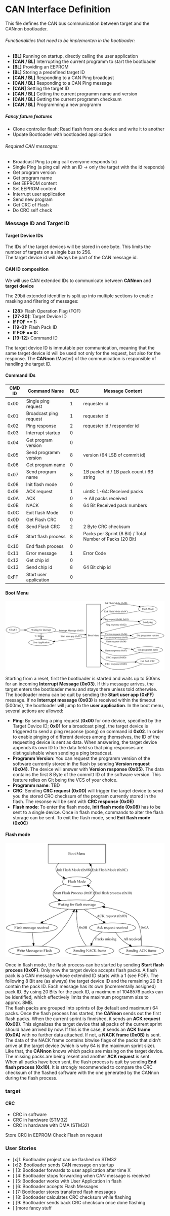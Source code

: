 # CAN Interface Definition

This file defines the CAN bus communication between target and the CANnon bootloader.

###### Functionalities that need to be implementen in the bootloader:
* **[BL]** Running on startup, directly calling the user application
* **[CAN / BL]** Interrupting the current programm to start the bootloader
* **[BL]** Providing an EEPROM
* **[BL]** Storing a predefined target ID
* **[CAN / BL]** Responding to a CAN Ping broadcast
* **[CAN / BL]** Responding to a CAN Ping message
* **[CAN]** Setting the target ID
* **[CAN / BL]** Getting the current programm name and version
* **[CAN / BL]** Getting the current programm checksum
* **[CAN / BL]** Programming a new programm

##### Fancy future features
* Clone controller flash: Read flash from one device and write it to another
* Update Bootloader with bootloaded application

###### Required CAN messages:
* Broadcast Ping (a ping call everyone responds to)
* Single Ping (a ping call with an ID -> only the target with the id responds)
* Get program version
* Get program name
* Get EEPROM content
* Set EEPROM content
* Interrupt user application
* Send new program
* Get CRC of Flash
* Do CRC self check

### Message ID and Target ID
#### Target Device IDs
The IDs of the target devices will be stored in one byte. This limits the number of targets on a single bus to 256.  
The target device id will always be part of the CAN message id.

#### CAN ID composition
We will use CAN extended IDs to communicate between **CANnon** and **target device**

The 29bit extended identifier is split up into multiple sections to enable masking and filtering of messages:

* **[28]:** Flash Operation Flag (FOF)  
* **[27-20]:** Target Device ID  
* **If FOF == 1:**
 * **[19-0]:** Flash Pack ID  
* **If FOF == 0:**
 * **[19-12]:** Command ID

The target device ID is immutable per communication, meaning that the same target device id will be used not only for the request, but also for the response. The **CANnon** (Master) of the communication is responsible of handling the target ID.

#### Command IDs
|CMD ID |Command Name             |DLC|Message Content              |
|-------|-------------------------|---|-----------------------------|
| 0x00  |Single ping request      |  1|requester id                  
| 0x01  |Broadcast ping request   |  1|requester id                 
| 0x02  |Ping response            |  2|requester id / responder id  
| 0x03  |Interrupt startup        |  0|
| 0x04  |Get program version      |  0|
| 0x05  |Send programm version    |  8|version (64 LSB of commit id)
| 0x06  |Get program name         |  0|                 
| 0x07  |Send program name        |  8|1B packet id / 1B pack count / 6B string
| 0x08  |Init flash mode          |  0|
| 0x09  |ACK request              |  1|uint8: 1-64: Received packs
| 0x0A  |ACK                      |  0| -> All packs received
| 0x0B  |NACK                     |  8|64 Bit Received pack numbers
| 0x0C  |Exit flash Mode          |  0|
| 0x0D  |Get Flash CRC            |  0|
| 0x0E  |Send Flash CRC           |  2|2 Byte CRC checksum
| 0x0F  |Start flash process      |  8|Packs per Sprint (8 Bit) / Total Number of Packs (20 Bit)
| 0x10  |End flash process        |  0|
| 0x11  |Error message            |  1|Error Code
| 0x12  |Get chip id              |  0|
| 0x13  |Send chip id             |  8|64 Bit chip id
| 0xFF  |Start user application   |  0|

#### Boot Menu 
![Boot Menu](flowchart_boot_menu2.png)

Starting from a reset, first the bootloader is started and waits up to 500ms for an incoming **Interrupt Message (0x03)**. If this message arrives, the target enters the bootloader menu and stays there unless told otherwise. The bootloader menu can be quit by sending the **Start user app (0xFF)** message. If no **Interrupt message (0x03)** is received within the timeout (500ms), the bootloader will jump to the **user application**.
In the boot menu, several actions are allowed:
* **Ping**: By sending a ping request (**0x00** for one device, specified by the Target Device ID; **0x01** for a broadcast ping), the target device is triggered to send a ping response (pong) on command id **0x02**. In order to enable pinging of different devices among themselves, the ID of the requesting device is sent as data. When answering, the target device appends its own ID to the data field so that ping responses are distinguishable when sending a ping broadcast.
* **Programm Version**: You can request the programm version of the software currently stored in the flash by sending **Version request (0x04)**. The device will answer with **Version response (0x05)**. The data contains the first 8 Byte of the committ ID of the software version. This feature relies on Git being the VCS of your choice.
* **Programm name**: TBD
* **CRC**: Sending **CRC request (0x0D)** will trigger the target device to send you the stored CRC checksum of the program currently stored in the flash. The resonse will be sent with **CRC response (0x0E)**
* **Flash mode**: To enter the flash mode, **Init flash mode (0x08)** has to be sent to a single device. Once in flash mode, commands to alter the flash storage can be sent. To exit the flash mode, send **Exit flash mode (0x0C)**

#### Flash mode
![Flash Mode](flowchart_flashing.png)  

Once in flash mode, the flash process can be started by sending **Start flash process (0x0F)**. Only now the target device accepts flash packs. A flash pack is a CAN message whose extended ID starts with a 1 (see FOF). The following 8 Bit are (as always) the target device ID and the remaining 20 Bit contain the pack ID. Each message has its own (incrementally assigned) pack ID. By using 20 Bits for the pack ID, a maximum of 1048576 packs can be identified, which effectively limits the maximum programm size to approx. 8MB.  
The flash packs are grouped into sprints of (by default and maximum) 64 packs. Once the flash process has started, the **CANnon** sends out the first flash packs. When the current sprint is finnished, it sends an **ACK request (0x09)**. This signalizes the target device that all packs of the current sprint should have arrived by now. If this is the case, it sends an **ACK frame (0x0A)** with no further data attached. If not, a **NACK frame (0x0B)** is sent. The data of the NACK frame contains bitwise flags of the packs that didn't arrive at the target device (which is why 64 is the maximum sprint size). Like that, the **CANnon** knows which packs are missing on the target device. The missing packs are being resent and another **ACK request** is sent.  
When all packs have been sent, the flash process is quit by sending **End flash process (0x10)**.
It is strongly recommended to compare the CRC checksum of the flashed software with the one generated by the CANnon during the flash process.

### target
#### CRC
* CRC in software
* CRC in hardware (STM32)
* CRC in hardware with DMA (STM32)

Store CRC in EEPROM
Check Flash on request


### User Stories
* [x]1: Bootloader project can be flashed on STM32
* [x]2: Bootloader sends CAN message on startup
* [ ]3: Bootloader forwards to user application after time X
* [ ]4: Bootloader stops forwarding when CAN message is received
* [ ]5: Bootloader works with User Application in flash
* [ ]6: Bootloader accepts Flash Messages
* [ ]7: Bootloader stores transfered flash messages
* [ ]8: Bootloader calculates CRC checksum while flashing
* [ ]9: Bootloader sends back CRC checksum once done flashing
* [ ]more fancy stuff
